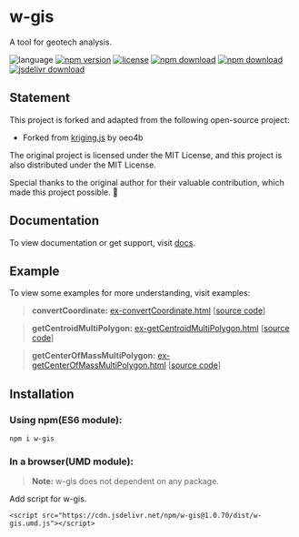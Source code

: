 # w-gis
A tool for geotech analysis.

![language](https://img.shields.io/badge/language-JavaScript-orange.svg) 
[![npm version](http://img.shields.io/npm/v/w-gis.svg?style=flat)](https://npmjs.org/package/w-gis) 
[![license](https://img.shields.io/npm/l/w-gis.svg?style=flat)](https://npmjs.org/package/w-gis) 
[![npm download](https://img.shields.io/npm/dt/w-gis.svg)](https://npmjs.org/package/w-gis) 
[![npm download](https://img.shields.io/npm/dm/w-gis.svg)](https://npmjs.org/package/w-gis) 
[![jsdelivr download](https://img.shields.io/jsdelivr/npm/hm/w-gis.svg)](https://www.jsdelivr.com/package/npm/w-gis)

## Statement

This project is forked and adapted from the following open-source project:

- Forked from [kriging.js](https://github.com/oeo4b/kriging.js) by oeo4b

The original project is licensed under the MIT License, and this project is also distributed under the MIT License.

Special thanks to the original author for their valuable contribution, which made this project possible. 🙏

## Documentation
To view documentation or get support, visit [docs](https://yuda-lyu.github.io/w-gis/w-gis.html).

## Example
To view some examples for more understanding, visit examples:
> **convertCoordinate:** [ex-convertCoordinate.html](https://yuda-lyu.github.io/w-gis/examples/ex-convertCoordinate.html) [[source code](https://github.com/yuda-lyu/w-gis/blob/master/docs/examples/ex-convertCoordinate.html)]

> **getCentroidMultiPolygon:** [ex-getCentroidMultiPolygon.html](https://yuda-lyu.github.io/w-gis/examples/ex-getCentroidMultiPolygon.html) [[source code](https://github.com/yuda-lyu/w-gis/blob/master/docs/examples/ex-getCentroidMultiPolygon.html)]

> **getCenterOfMassMultiPolygon:** [ex-getCenterOfMassMultiPolygon.html](https://yuda-lyu.github.io/w-gis/examples/ex-getCenterOfMassMultiPolygon.html) [[source code](https://github.com/yuda-lyu/w-gis/blob/master/docs/examples/ex-getCenterOfMassMultiPolygon.html)]

## Installation
### Using npm(ES6 module):
```alias
npm i w-gis
```

### In a browser(UMD module):
> **Note:** w-gis does not dependent on any package.

Add script for w-gis.
```alias
<script src="https://cdn.jsdelivr.net/npm/w-gis@1.0.70/dist/w-gis.umd.js"></script>

```
